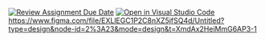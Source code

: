 [![Review Assignment Due Date](https://classroom.github.com/assets/deadline-readme-button-24ddc0f5d75046c5622901739e7c5dd533143b0c8e959d652212380cedb1ea36.svg)](https://classroom.github.com/a/_YGgXMsD)
[![Open in Visual Studio Code](https://classroom.github.com/assets/open-in-vscode-718a45dd9cf7e7f842a935f5ebbe5719a5e09af4491e668f4dbf3b35d5cca122.svg)](https://classroom.github.com/online_ide?assignment_repo_id=12635655&assignment_repo_type=AssignmentRepo)
https://www.figma.com/file/EXLlEGC1P2C8nXZ5jfSQ4d/Untitled?type=design&node-id=2%3A23&mode=design&t=XmdAx2HeiMmG6AP3-1
